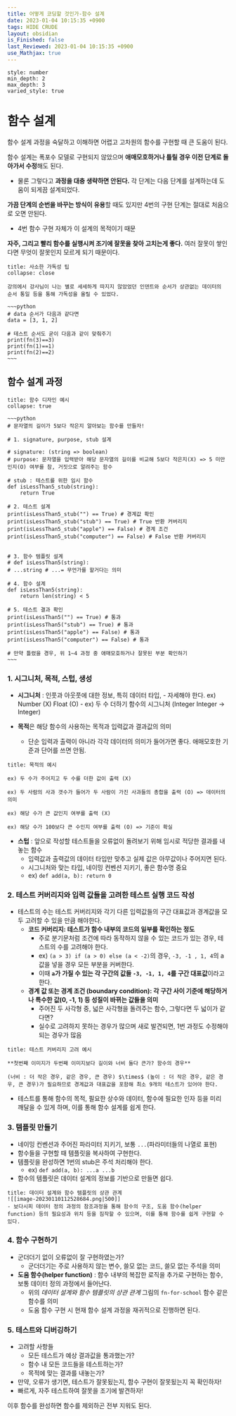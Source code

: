 ```yaml
---
title: 어떻게 코딩할 것인가-함수 설계
date: 2023-01-04 10:15:35 +0900
tags: HIDE CRUDE 
layout: obsidian
is_Finished: false
last_Reviewed: 2023-01-04 10:15:35 +0900
use_Mathjax: true
---
```


```toc
style: number
min_depth: 2
max_depth: 3
varied_style: true
```

# 함수 설계

함수 설계 과정을 숙달하고 이해하면 어렵고 고차원의 함수를 구현할 때 큰 도움이 된다.

함수 설계는 폭포수 모델로 구현되지 않았으며 **애매모호하거나 틀릴 경우 이전 단계로 돌아가서 수정**해도 된다.
- 물론 그렇다고 **과정을 대충 생략하면 안된다.** 각 단계는 다음 단계를 설계하는데 도움이 되게끔 설계되었다.

**가끔 단계의 순번을 바꾸는 방식이 유용**할 때도 있지만 4번의 구현 단계는 절대로 처음으로 오면 안된다.
- 4번 함수 구현 자체가 이 설계의 목적이기 때문

**자주, 그리고 빨리 함수를 실행시켜 조기에 잘못을 찾아 고치는게 좋다.** 여러 잘못이 쌓인다면 무엇이 잘못인지 모르게 되기 때문이다.

```ad-seealso
title: 사소한 가독성 팁
collapse: close

강의에서 강사님이 나는 별로 세세하게 따지지 않았었던 인덴트와 순서가 상관없는 데이터의 순서 통일 등을 통해 가독성을 올릴 수 있었다.

~~~python
# data 순서가 다음과 같다면
data = [3, 1, 2]

# 테스트 순서도 굳이 다음과 같이 맞춰주기
print(fn(3)==3) 
print(fn(1)==1)
print(fn(2)==2)
~~~
```

## 함수 설계 과정

```ad-example
title: 함수 디자인 예시
collapse: true

~~~python
# 문자열의 길이가 5보다 작은지 알아보는 함수를 만들자!

# 1. signature, purpose, stub 설계

# signature: (string => boolean)
# purpose: 문자열을 입력받아 해당 문자열의 길이를 비교해 5보다 작은지(X) => 5 미만인지(O) 여부를 참, 거짓으로 알려주는 함수

# stub : 테스트를 위한 임시 함수
def isLessThan5_stub(string):
	return True
	
# 2. 테스트 설계
print(isLessThan5_stub("") == True) # 경계값 확인
print(isLessThan5_stub("stub") == True) # True 반환 커버리지
print(isLessThan5_stub("apple") == False) # 경계 조건
print(isLessThan5_stub("computer") == False) # False 반환 커버리지


# 3. 함수 템플릿 설계
# def isLessThan5(string):
# ...string # ...= 무언가를 할거다는 의미

# 4. 함수 설계
def isLessThan5(string):
	return len(string) < 5

# 5. 테스트 결과 확인
print(isLessThan5("") == True) # 통과
print(isLessThan5("stub") == True) # 통과
print(isLessThan5("apple") == False) # 통과
print(isLessThan5("computer") == False) # 통과

# 만약 틀렸을 경우, 위 1~4 과정 중 애매모호하거나 잘못된 부분 확인하기
~~~
```

### 1. 시그니처, 목적, 스텁, 생성
- **시그니처** : 인풋과 아웃풋에 대한 정보, 특히 데이터 타입,
		- 자세해야 한다. ex) Number (X) Float (O)
		- ex) 두 수 더하기 함수의 시그니처 (Integer Integer -> Integer)

- **목적**은 해당 함수의 사용하는 목적과 입력값과 결과값의 의미 
	- 단순 입력과 출력이 아니라 각각 데이터의 의미가 들어가면 좋다. 애매모호한 기준과 단어를 쓰면 안됨. 
```ad-example
title: 목적의 예시

ex) 두 수가 주어지고 두 수를 더한 값이 출력 (X)

ex) 두 사람의 사과 갯수가 들어가 두 사람이 가진 사과들의 총합을 출력 (O) => 데이터의 의미

ex) 해당 수가 큰 값인지 여부를 출력 (X)

ex) 해당 수가 100보다 큰 수인지 여부를 출력 (O) => 기준이 확실
```

- **스텁** : 앞으로 작성할 테스트들을 오류없이 돌려보기 위해 임시로 적당한 결과를 내놓는 함수
	- 입력값과 출력값의 데이터 타입만 맞추고 실제 값은 아무값이나 주어지면 된다.
	- 시그니처와 맞는 타입, 네이밍 컨벤션 지키기, 좋은 함수명 중요
	- ex) `def add(a, b): return 0`

### 2. 테스트 커버리지와 입력 값들을 고려한 테스트 실행 코드 작성 
- 테스트의 수는 테스트 커버리지와 각기 다른 입력값들의 구간 대표값과 경계값을 모두 고려할 수 있을 만큼 해야한다.
	- **코드 커버리지: 테스트가 함수 내부의 코드의 일부를 확인하는 정도**
		- 주로 분기문처럼 조건에 따라 동작하지 않을 수 있는 코드가 있는 경우, 테스트의 수를 고려해야 한다.
		- ex)  `(a > 3) if (a > 0) else (a < -2)`의 경우, `-3, -1 , 1, 4`의 a값을 넣을 경우 모든 부분을 커버한다.
		- 이때 **`a`가 가질 수 있는 각 구간의 값들 `-3, -1, 1, 4`를 구간 대표값**이라고 한다.
	- **경계 값 또는 경계 조건 (boundary condition): 각 구간 사이 기준에 해당하거나 특수한 값(0, -1, 1) 등 성질이 바뀌는 값들을 의미**
		- 주어진 두 사각형 중, 넓은 사각형을 돌려주는 함수, 그렇다면 두 넓이가 같다면?
		- 실수로 고려하지 못하는 경우가 많으며 새로 발견되면, 1번 과정도 수정해야 되는 경우가 많음
```ad-example
title: 테스트 커버리지 고려 예시

**첫번째 이미지가 두번째 이미지보다 길이와 너비 둘다 큰가? 함수의 경우**

(너비 : 더 작은 경우, 같은 경우, 큰 경우) $\times$ (높이 : 더 작은 경우, 같은 경우, 큰 경우)가 필요하므로 경계값과 대표값을 포함해 최소 9개의 테스트가 있어야 한다.
```
- 테스트를 통해 함수의 목적, 필요한 상수와 데이터, 함수에 필요한 인자 등을 미리 깨달을 수 있게 하며, 이를 통해 함수 설계를 쉽게 한다.


### 3. 템플릿 만들기
- 네이밍 컨벤션과 주어진 파라미터 지키기, 보통 `...`(파라미터들의 나열로 표현)
- 함수들을 구현할 때 템플릿을 복사하여 구현한다.
- 템플릿을 완성하면 1번의  stub은 주석 처리해야 한다.
	- ex) `def add(a, b): ...a ...b`
- 함수의 템플릿은 데이터 설계의 정보를 기반으로 만들면 쉽다.

```ad-example
title: 데이터 설계와 함수 템플릿의 상관 관계
![[image-20230110112528684.png|500]]
- 보다시피 데이터 정의 과정의 참조과정을 통해 함수의 구조, 도움 함수(helper function) 등의 필요성과 위치 등을 짐작할 수 있으며, 이를 통해 함수를 쉽게 구현할 수 있다.
```


### 4. 함수 구현하기
- 군더더기 없이 오류없이 잘 구현하였는가?
	- 군더더기는 주로 사용하지 않는 변수, 쓸모 없는 코드, 쓸모 없는 주석을 의미
- **도움 함수(helper function)** : 함수 내부의 복잡한 로직을 추가로 구현하는 함수, 보통 데이터 정의 과정에서 들어난다.
	- 위의 _데이터 설계와 함수 템플릿의 상관 관계_ 그림의 `fn-for-school` 함수 같은 함수를 의미
	- 도움 함수 구현 시 현재 함수 설계 과정을 재귀적으로 진행하면 된다.

### 5. 테스트와 디버깅하기
- 고려할 사항들
	- 모든 테스트가 예상 결과값을 통과했는가?
	- 함수 내 모든 코드들을 테스트하는가?
	- 목적에 맞는 결과를 내놓는가?
- 만약, 오류가 생기면, 테스트가 잘못됬는지, 함수 구현이 잘못됬는지 꼭 확인하자!
- 빠르게, 자주 테스트하여 잘못을 조기에 발견하자!

이후 함수를 완성하면 함수를 제외하곤 전부 지워도 된다.